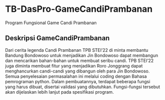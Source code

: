# TB-DasPro-GameCandiPrambanan
Program Fungsional Game Candi Prambanan
## Deskripsi GameCandiPrambanan
Dari cerita legenda Candi Prambanan TPB STEI’22 di minta membantu Bandung Bondowoso untuk menjadikan Jin Bondowoso dapat membangun dan mencarikan bahan-bahan untuk membuat seribu candi. TPB STEI’22 juga diminta membuat fitur yang menjadikan Roro Jonggrang dapat menghancurkan candi-candi yang 
dibangun oleh para Jin Bondowoso. Semua penyelesaian permasalahan ini melalui coding dengan Bahasa pemrograman python. Dalam pembuatannya, terdapat beberapa fungsi yang harus dibuat, disertai validasi yang dibutuhkan. Fungsi-fungsi tersebut akan dijelaskan lebih lanjut pada spesifikasi program.
